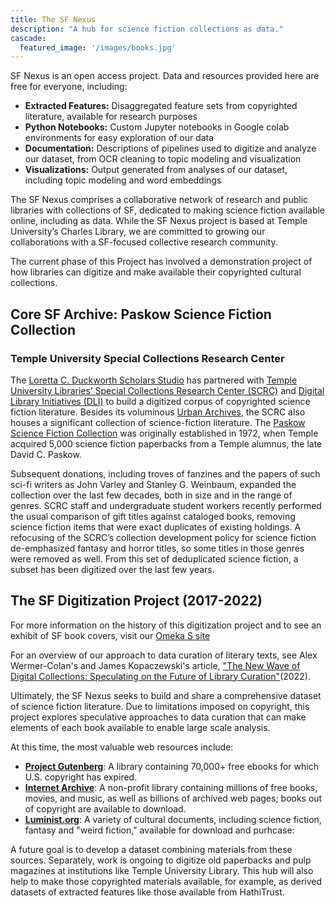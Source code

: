 ```yaml
---
title: The SF Nexus
description: "A hub for science fiction collections as data."
cascade:
  featured_image: '/images/books.jpg'
---
```

SF Nexus is an open access project. Data and resources provided here are free for everyone, including:
* **Extracted Features:** Disaggregated feature sets from copyrighted literature, available for research purposes
* **Python Notebooks:** Custom Jupyter notebooks in Google colab environments for easy exploration of our data
* **Documentation:** Descriptions of pipelines used to digitize and analyze our dataset, from OCR cleaning to topic modeling and visualization
* **Visualizations:** Output generated from analyses of our dataset, including topic modeling and word embeddings

The SF Nexus comprises a collaborative network of research and public libraries with collections of SF, dedicated to making science fiction available online, including as data. While the SF Nexus project is based at Temple University’s Charles Library, we are committed to growing our collaborations with a SF-focused collective research community. 

The current phase of this Project has involved a demonstration project of how libraries can digitize and make available their copyrighted cultural collections.

## Core SF Archive: Paskow Science Fiction Collection
### Temple University Special Collections Research Center
The [Loretta C. Duckworth Scholars Studio](https://library.temple.edu/lcdss) has partnered with [Temple University Libraries’ Special Collections Research Center (SCRC)](https://library.temple.edu/scrc) and [Digital Library Initiatives (DLI)](https://digital.library.temple.edu/) to build a digitized corpus of copyrighted science fiction literature. Besides its voluminous [Urban Archives](https://library.temple.edu/collections/urban-archives), the SCRC also houses a significant collection of science-fiction literature. The [Paskow Science Fiction Collection](https://library.temple.edu/collections/paskow-science-fiction-collection-science-fiction-and-fantasy) was originally established in 1972, when Temple acquired 5,000 science fiction paperbacks from a Temple alumnus, the late David C. Paskow. 

Subsequent donations, including troves of fanzines and the papers of such sci-fi writers as John Varley and Stanley G. Weinbaum, expanded the collection over the last few decades, both in size and in the range of genres. SCRC staff and undergraduate student workers recently performed the usual comparison of gift titles against cataloged books, removing science fiction items that were exact duplicates of existing holdings. A refocusing of the SCRC’s collection development policy for science fiction de-emphasized fantasy and horror titles, so some titles in those genres were removed as well. From this set of deduplicated science fiction, a subset has been digitized over the last few years.

## The SF Digitization Project (2017-2022)
For more information on the history of this digitization project and to see an exhibit of SF book covers, visit our [Omeka S site](https://lcdssgeo.com/omeka-s/s/scifi/page/digitizing-science-fiction)

For an overview of our approach to data curation of literary texts, see Alex Wermer-Colan's and James Kopaczewski's article, ["The New Wave of Digital Collections: Speculating on the Future of Library Curation"](https://www.jstor.org/stable/45420508#metadata_info_tab_contents)(2022). 

Ultimately, the SF Nexus seeks to build and share a comprehensive dataset of science fiction literature. Due to limitations imposed on copyright, this project explores speculative approaches to data curation that can make elements of each book available to enable large scale analysis. 

At this time, the most valuable web resources include:
* [**Project Gutenberg**](https://www.gutenberg.org/): A library containing 70,000+ free ebooks for which U.S. copyright has expired.
* [**Internet Archive**](https://archive.org/): A non-profit library containing millions of free books, movies, and music, as well as billions of archived web pages; books out of copyright are available to download.
* [**Luminist.org**](http://www.luminist.org/archives/SF/): A variety of cultural documents, including science fiction, fantasy and "weird fiction," available for download and purhcase: 

A future goal is to develop a dataset combining materials from these sources. Separately, work is ongoing to digitize old paperbacks and pulp magazines at institutions like Temple University Library. This hub will also help to make those copyrighted materials available, for example, as derived datasets of extracted features like those available from HathiTrust. 
